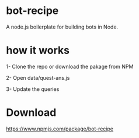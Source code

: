 # bot-recipe
A node.js boilerplate for building bots in Node.

# how it works

1- Clone the repo or download the pakage from NPM

2- Open data/quest-ans.js

3- Update the queries

# Download
https://www.npmjs.com/package/bot-recipe
